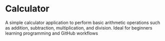 # Calculator
A simple calculator application to perform basic arithmetic operations such as addition, subtraction, multiplication, and division. Ideal for beginners learning programming and GitHub workflows
